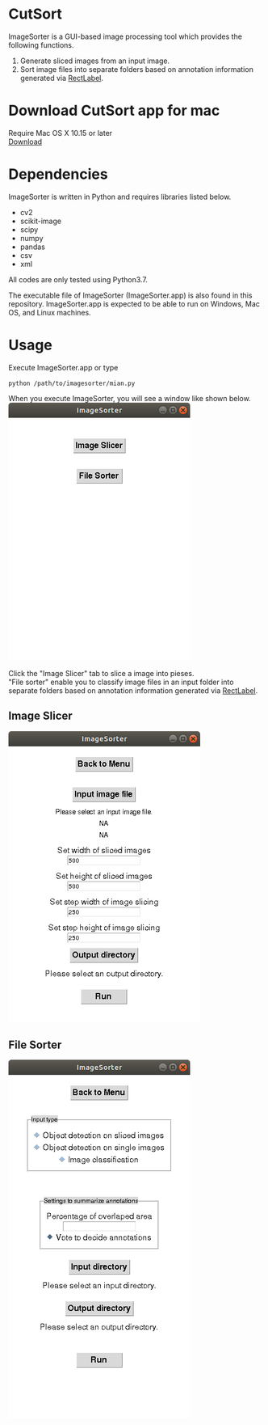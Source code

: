 # CutSort
ImageSorter is a GUI-based image processing tool which provides the following functions.
1. Generate sliced images from an input image.
2. Sort image files into separate folders based on annotation information generated via [RectLabel](https://rectlabel.com/).

# Download CutSort app for mac
Require Mac OS X 10.15 or later<br>
<a href = "CutSort.app" download = "./dist/Cutsort.app">Download</a>

# Dependencies
ImageSorter is written in Python and requires libraries listed below.  
- cv2
- scikit-image
- scipy
- numpy
- pandas
- csv
- xml

All codes are only tested using Python3.7.

The executable file of ImageSorter (ImageSorter.app) is also found in this repository.
ImageSorter.app is expected to be able to run on Windows, Mac OS, and Linux machines.

# Usage
Execute ImageSorter.app or type 
```
python /path/to/imagesorter/mian.py
```

When you execute ImageSorter, you will see a window like shown below.  
<kbd>![top window](./images/topwindow.png)</kbd>  

Click the "Image Slicer" tab to slice a image into pieses.  
"File sorter" enable you to classify image files in an input folder into separate folders based on annotation information generated via [RectLabel](https://rectlabel.com/).  



## Image Slicer
<kbd>![slicer](./images/slicer.png)</kbd>  


## File Sorter
<kbd>![sorter](./images/sorter.png)</kbd>
